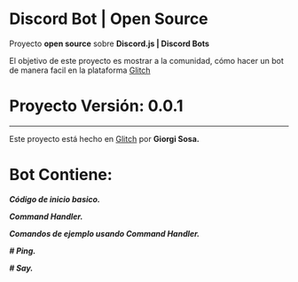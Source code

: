 Discord Bot | Open Source
=========================

Proyecto **open source** sobre **Discord.js | Discord Bots**

El objetivo de este proyecto es mostrar a la comunidad, cómo hacer un bot de manera facil en la plataforma [Glitch](https://glitch.com/)
# Proyecto Versión: 0.0.1
-------------------
Este proyecto está hecho en [Glitch](https://glitch.com/) por **Giorgi Sosa.**

# Bot Contiene:

**_Código de inicio basico._**

**_Command Handler._**

**_Comandos de ejemplo usando Command Handler._**

**_# Ping._**

**_# Say._**
